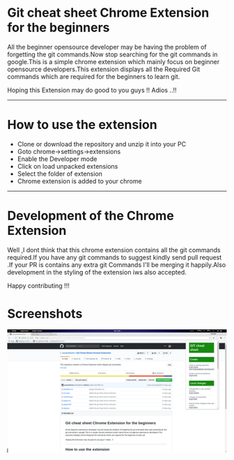 # Git cheat sheet Chrome Extension for the beginners

All the beginner opensource developer may be having the problem of forgetting the git commands.Now stop searching for the git commands in google.This is a simple chrome extension which mainly focus on beginner opensource developers.This extension displays all the Required Git commands which are required for the beginners to learn git.

Hoping this Extension may do good to you guys !! Adios ..!!


***
#  How  to use the extension

- Clone or download the repository and unzip it into your PC
- Goto chrome->settings->extensions
- Enable the Developer mode
- Click on load unpacked extensions
- Select the folder of extension
- Chrome extension is added to your chrome 

***


# Development of the Chrome Extension

Well ,I dont think that this chrome extension contains all the git commands required.If you have any git commands to suggest kindly send pull request .If your PR is contains any extra git Commands I'll be merging it happily.Also development in the styling of the extension iws also accepted.

Happy contributing !!!

# Screenshots
![pic1](https://github.com/aswanthkoleri/Git-Cheat-Sheet-Chrome-Extension/blob/master/Screenshot%20from%202017-04-04%2014-38-36.png?raw=true)
